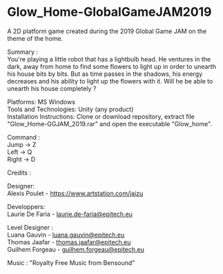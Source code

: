 # Glow_Home-GlobalGameJAM2019
A 2D platform game created during the 2019 Global Game JAM on the theme of the home.</br>

Summary :</br>
You're playing a little robot that has a lightbulb head. He ventures in the dark, away from home to find some flowers to light up in order to unearth his house bits by bits. But as time passes in the shadows, his energy decreases and his ability to light up the flowers with it. Will he be able to unearth his house completely ?</br>

Platforms: MS Windows</br>
Tools and Technologies: Unity (any product)</br>
Installation Instructions: Clone or download repository, extract file "Glow_Home-GGJAM_2019.rar" and open the executable "Glow_home".</br>

Command :</br>
Jump -> Z</br>
Left -> Q</br>
Right -> D</br>

Credits :</br>
 
Designer:</br>
Alexis Poulet - https://www.artstation.com/jaizu</br>

Developpers:</br>
Laurie De Faria - laurie.de-faria@epitech.eu</br>

Level Designer :</br>
Luana Gauvin - luana.gauvin@epitech.eu</br>
Thomas Jaafar - thomas.jaafar@epitech.eu</br>
Guilhem Forgeau - guilhem.forgeau@epitech.eu</br>

Music : "Royalty Free Music from Bensound"</br>

